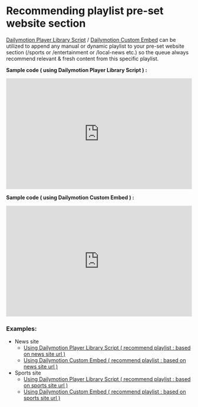 # Recommending playlist pre-set website section

[Dailymotion Player Library Script](https://developers.dailymotion.com/player/#player-library-script) / [Dailymotion Custom Embed](https://dmvs-apac.github.io/custom-embed-v2/) can be utilized to append any manual or dynamic playlist to your pre-set website section (/sports or /entertainment or /local-news etc.) so the queue always recommend relevant & fresh content from this specific playlist.

**Sample code ( using Dailymotion Player Library Script ) :**
<iframe height="300" style="width: 100%;" scrolling="no" title="Embed playlist according to page origin/url with video" src="https://codepen.io/skhassandaily/embed/gOXgZdx?default-tab=js&editable=true&theme-id=light" frameborder="no" loading="lazy" allowtransparency="true" allowfullscreen="true">
  See the Pen <a href="https://codepen.io/skhassandaily/pen/gOXgZdx">
  Embed playlist according to page origin/url with video</a> by skhassandaily (<a href="https://codepen.io/skhassandaily">@skhassandaily</a>)
  on <a href="https://codepen.io">CodePen</a>.
</iframe>

**Sample code ( using Dailymotion Custom Embed ) :**
<iframe height="300" style="width: 100%;" scrolling="no" title="Embed playlist according to page origin/url with video : CE" src="https://codepen.io/skhassandaily/embed/YzEbpvr?default-tab=js&editable=true&theme-id=light" frameborder="no" loading="lazy" allowtransparency="true" allowfullscreen="true">
  See the Pen <a href="https://codepen.io/skhassandaily/pen/YzEbpvr">
  Embed playlist according to page origin/url with video : CE</a> by skhassandaily (<a href="https://codepen.io/skhassandaily">@skhassandaily</a>)
  on <a href="https://codepen.io">CodePen</a>.
</iframe>

### Examples:
- News site
  - [Using Dailymotion Player Library Script ( recommend playlist : based on news site url  )](https://dmvs-apac.github.io/custom-embed-v2/examples/playlist_by_site/news/index.html)
  - [Using Dailymotion Custom Embed ( recommend playlist : based on news site url  )](https://dmvs-apac.github.io/custom-embed-v2/examples/playlist_by_site/news_ce/index.html)
- Sports site
  - [Using Dailymotion Player Library Script ( recommend playlist : based on sports site url  )](https://dmvs-apac.github.io/custom-embed-v2/examples/playlist_by_site/sports/index.html)
  - [Using Dailymotion Custom Embed ( recommend playlist : based on sports site url  )](https://dmvs-apac.github.io/custom-embed-v2/examples/playlist_by_site/sports_ce/index.html)
